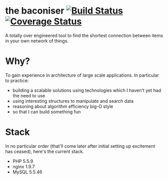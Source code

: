 # the baconiser [![Build Status](https://api.travis-ci.org/iblamefish/baconiser.svg?branch=master)](https://travis-ci.org/iblamefish/baconiser) [![Coverage Status](https://coveralls.io/repos/iblamefish/baconiser/badge.svg?branch=master&service=github)](https://coveralls.io/github/iblamefish/baconiser?branch=master)

A totally over engineered tool to find the shortest connection between items in
your own network of things.

# Why?

To gain experience in architecture of large scale applications. In particular to
practice:
* building a scalable solutions using technologies which I haven't yet had the
need to use
* using interesting structures to manipulate and search data
* reasoning about algorithm efficiency big-O style
* so that I can build something fun

# Stack

In no particular order (that'll come later after initial setting up excitement
has ceased), here's the current stack.
* PHP 5.5.9
* nginx 1.9.7
* MySQL 5.5.46
